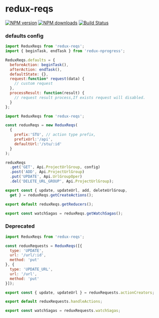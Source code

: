 # redux-reqs

[![NPM version](https://img.shields.io/npm/v/redux-reqs.svg?style=flat)](https://npmjs.org/package/redux-reqs)
[![NPM downloads](http://img.shields.io/npm/dm/redux-reqs.svg?style=flat)](https://npmjs.org/package/redux-reqs)
[![Build Status](https://travis-ci.org/hengkx/redux-reqs.svg?branch=master)](https://travis-ci.org/hengkx/redux-reqs)

### defaults config

``` javascript
import ReduxReqs from 'redux-reqs';
import { beginTask, endTask } from 'redux-nprogress';

ReduxReqs.defaults = {
  beforeAction: beginTask(),
  afterAction: endTask(),
  defaultState: {},
  request:function* request(data) {
    // custom request
  },
  processResult: function(result) {
    // request result process,If exists request will disabled.
  }
};
```

``` javascript
import ReduxReqs from 'redux-reqs';

const reduxReqs = new ReduxReqs(
  {
    prefix:'STU', // action type prefix,
    prefixUrl:'/api',
    defaultUrl:'/stu/:id'
  }
);

reduxReqs
  .get('GET', Api.ProjectUrlGroup, config)
  .post('ADD', Api.ProjectUrlGroup)
  .put('UPDATE', Api.UrlGroupOper)
  .del('DELETE_URL_GROUP', Api.ProjectUrlGroup);

export const { update, updateUrl, add, deleteUrlGroup,
  get } = reduxReqs.getCreateActions();

export default reduxReqs.getReducers();

export const watchSagas = reduxReqs.getWatchSagas();
```



### Deprecated
``` javascript
import ReduxReqs from 'redux-reqs';

const reduxRequests = ReduxReqs([{
  type: 'UPDATE',
  url: '/url/:id',
  method: 'put'
}, {
  type: 'UPDATE_URL',
  url: '/url',
  method: 'put'
}]);

export const { update, updateUrl } = reduxRequests.actionCreators;

export default reduxRequests.handleActions;

export const watchSagas = reduxRequests.watchSagas;
```
